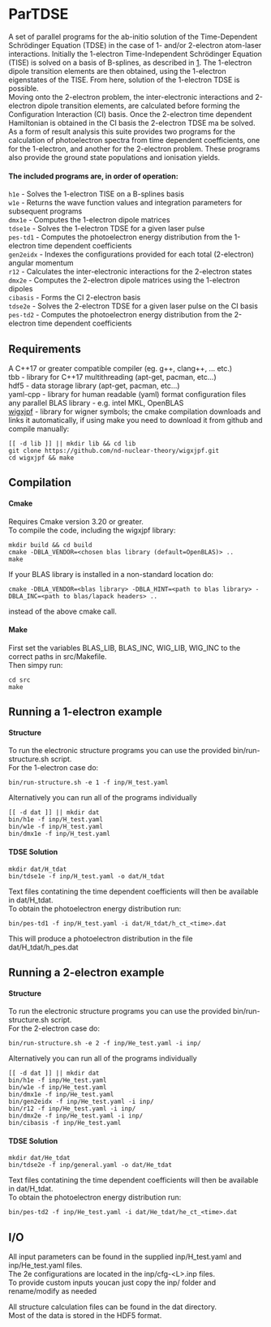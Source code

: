# ParTDSE

A set of parallel programs for the ab-initio solution of the Time-Dependent Schrödinger Equation (TDSE) in the case of 1- and/or 2-electron atom-laser interactions. Initially the 1-electron Time-Independent Schrödinger Equation (TISE) is solved on a basis of B-splines, as described in [1](#appl_B-spl). The 1-electron dipole transition elements are then obtained, using the 1-electron eigenstates of the TISE. From here, solution of the 1-electron TDSE is possible. \
Moving onto the 2-electron problem, the inter-electronic interactions and 2-electron dipole transition elements, are calculated before forming the Configuration Interaction (CI) basis. Once the 2-electron time dependent Hamiltonian is obtained in the CI basis the 2-electron TDSE ma be solved.\
As a form of result analysis this suite provides two programs for the calculation of photoelectron spectra from time dependent coefficients, one for the 1-electron, and another for the 2-electron problem. These programs also provide the ground state populations and ionisation yields.

#### The included programs are, in order of operation:
`h1e`      - Solves the 1-electron TISE on a B-splines basis\
`w1e`      - Returns the wave function values and integration parameters for subsequent programs\
`dmx1e`    - Computes the 1-electron dipole matrices\
`tdse1e`   - Solves the 1-electron TDSE for a given laser pulse\
`pes-td1`  - Computes the photoelectron energy distribution from the 1-electron time dependent coefficients\
`gen2eidx` - Indexes the configurations provided for each total (2-electron) angular momentum\
`r12`      - Calculates the inter-electronic interactions for the 2-electron states\
`dmx2e`    - Computes the 2-electron dipole matrices using the 1-electron dipoles\
`cibasis`  - Forms the CI 2-electron basis\
`tdse2e`   - Solves the 2-electron TDSE for a given laser pulse on the CI basis\
`pes-td2`  - Computes the photoelectron energy distribution from the 2-electron time dependent coefficients

## Requirements

A C++17 or greater compatible compiler (eg. g++, clang++, ... etc.) \
tbb                       - library for C++17 multithreading (apt-get, pacman, etc...)  \
hdf5                      - data storage library (apt-get, pacman, etc...) \
yaml-cpp                  - library for human readable (yaml) format configuration files \
any parallel BLAS library - e.g. intel MKL, OpenBLAS \
[wigxjpf](https://github.com/nd-nuclear-theory/wigxjpf)                   - library for wigner symbols; the cmake compilation downloads and links it automatically, if using make you need to download it from github and compile manually:

```
[[ -d lib ]] || mkdir lib && cd lib
git clone https://github.com/nd-nuclear-theory/wigxjpf.git
cd wigxjpf && make
```

## Compilation
#### Cmake
Requires Cmake version 3.20 or greater.\
To compile the code, including the wigxjpf library:
```
mkdir build && cd build
cmake -DBLA_VENDOR=<chosen blas library (default=OpenBLAS)> ..
make
```

If your BLAS library is installed in a non-standard location do:
```
cmake -DBLA_VENDOR=<blas library> -DBLA_HINT=<path to blas library> -DBLA_INC=<path to blas/lapack headers> ..
```
instead of the above cmake call.

#### Make
First set the variables BLAS_LIB, BLAS_INC, WIG_LIB, WIG_INC to the correct paths in src/Makefile.\
Then simpy run:
```
cd src
make
```

## Running a 1-electron example
#### Structure
To run the electronic structure programs you can use the provided bin/run-structure.sh script. \
For the 1-electron case do:
```
bin/run-structure.sh -e 1 -f inp/H_test.yaml
```

Alternatively you can run all of the programs individually
```
[[ -d dat ]] || mkdir dat
bin/h1e -f inp/H_test.yaml
bin/w1e -f inp/H_test.yaml
bin/dmx1e -f inp/H_test.yaml
```
#### TDSE Solution
```
mkdir dat/H_tdat
bin/tdse1e -f inp/H_test.yaml -o dat/H_tdat
```
Text files contatining the time dependent coefficients will then be available in dat/H_tdat.\
To obtain the photoelectron energy distribution run:
```
bin/pes-td1 -f inp/H_test.yaml -i dat/H_tdat/h_ct_<time>.dat
```
This will produce a photoelectron distribution in the file dat/H_tdat/h_pes.dat

## Running a 2-electron example
#### Structure
To run the electronic structure programs you can use the provided bin/run-structure.sh script. \
For the 2-electron case do:
```
bin/run-structure.sh -e 2 -f inp/He_test.yaml -i inp/
```
Alternatively you can run all of the programs individually
```
[[ -d dat ]] || mkdir dat
bin/h1e -f inp/He_test.yaml
bin/w1e -f inp/He_test.yaml
bin/dmx1e -f inp/He_test.yaml
bin/gen2eidx -f inp/He_test.yaml -i inp/
bin/r12 -f inp/He_test.yaml -i inp/
bin/dmx2e -f inp/He_test.yaml -i inp/
bin/cibasis -f inp/He_test.yaml
```
#### TDSE Solution
```
mkdir dat/He_tdat
bin/tdse2e -f inp/general.yaml -o dat/He_tdat
```
Text files contatining the time dependent coefficients will then be available in dat/H_tdat.\
To obtain the photoelectron energy distribution run:
```
bin/pes-td2 -f inp/He_test.yaml -i dat/He_tdat/he_ct_<time>.dat
```

## I/O

All input parameters can be found in the supplied inp/H_test.yaml and inp/He_test.yaml files. \
The 2e configurations are located in the inp/cfg-\<L\>.inp files. \
To provide custom inputs youcan just copy the inp/ folder and rename/modify as needed

All structure calculation files can be found in the dat directory.\
Most of the data is stored in the HDF5 format.
